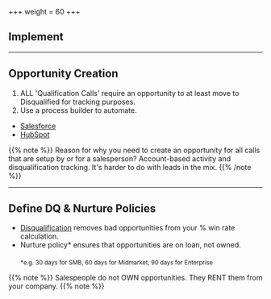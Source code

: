 +++
weight = 60
+++

## Implement

___

## Opportunity Creation

1. ALL 'Qualification Calls' require an opportunity to at least move to Disqualified for tracking purposes.
2. Use a process builder to automate.
  - [Salesforce](https://trailhead.salesforce.com/en/content/learn/modules/business_process_automation/process_builder)
  - [HubSpot](https://knowledge.hubspot.com/articles/kcs_article/workflows/how-can-i-create-deals-with-a-workflow)
 
{{% note %}}
 Reason for why you need to create an opportunity for all calls that are setup by or for a salesperson? Account-based activity and disqualification tracking. It's harder to do with leads in the mix. 
{{% /note %}}
 
 ---
 
## Define DQ & Nurture Policies

- [Disqualification](https://www.insightsquared.com/2016/04/the-importance-of-disqualifying-leads/) removes bad opportunities from your % win rate calculation.
- Nurture policy* ensures that opportunities are on loan, not owned.<br><br>
 <small>*e.g. 30 days for SMB, 60 days for Midmarket, 90 days for Enterprise</small>
 
{{% note %}}
Salespeople do not OWN opportunities. They RENT them from your company.
{{% note %}}

